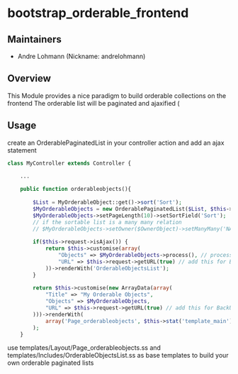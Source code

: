 # bootstrap_orderable_frontend

## Maintainers

 * Andre Lohmann (Nickname: andrelohmann)
  <lohmann dot andre at googlemail dot com>

## Overview

This Module provides a nice paradigm to build orderable collections on the frontend
The orderable list will be paginated and ajaxified (
 
## Usage

create an OrderablePaginatedList in your controller action and add an ajax statement
```php
class MyController extends Controller {
	
	...

	public function orderableobjects(){
		
        $List = MyOrderableObject::get()->sort('Sort');
        $MyOrderableObjects = new OrderablePaginatedList($List, $this->request);
		$MyOrderableObjects->setPageLength(10)->setSortField('Sort');
        // if the sortable list is a many many relation
        // $MyOrderableObjects->setOwner($OwnerObject)->setManyMany('NAME_OF_MANY_MANY_RELATION');
		
		if($this->request->isAjax()) {
			return $this->customise(array(
                "Objects" => $MyOrderableObjects->process(), // process the ordering after OrderablePaginatedList has all information it needs (pageLength, SortField, Owner, ManyManyRelation)
				"URL" => $this->request->getURL(true) // add this for BackURL parameter
            ))->renderWith('OrderableObjectsList');
		}
		
		return $this->customise(new ArrayData(array(
			"Title" => "My Orderable Objects",
			"Objects" => $MyOrderableObjects,
			"URL" => $this->request->getURL(true) // add this for BackURL parameter
		)))->renderWith(
			array('Page_orderableobjects', $this->stat('template_main'), $this->stat('template'))
        );
	}
```

use templates/Layout/Page_orderableobjects.ss and templates/Includes/OrderableObjectsList.ss as base templates to build your own orderable paginated lists

